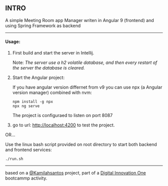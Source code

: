 ## INTRO

A simple Meeting Room app Manager writen in Angular 9 (frontend)  and using Spring Framework as backend

---

#### Usage:


1. First build and start the server in Intellij.

	Note: *The server use a h2 volatile database, and then every restart of the server the database is cleared.*


2. Start the Angular project:


	If you have angular version differnet from v9
you can use npx (a Angular version manager) combined with nvm:

	```
	npm install -g npx
	npx ng serve
	```
	The project is configuraed to listen on port 8087

3. go to url: [http://localhost:4200](http://localhost:4200) to test the project.


OR...

Use the linux bash script provided on root directory to start both backend and frontend services:

```
./run.sh
```
----
based on a [@Kamilahsantos](https://github.com/Kamilahsantos) project, part of a  [Digital Innovation One](https://web.digitalinnovation.one/) bootcammp activity.



